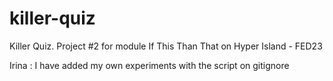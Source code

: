 # killer-quiz
Killer Quiz. Project #2 for module If This Than That on Hyper Island - FED23

Irina : I have added my own experiments with the script on gitignore
